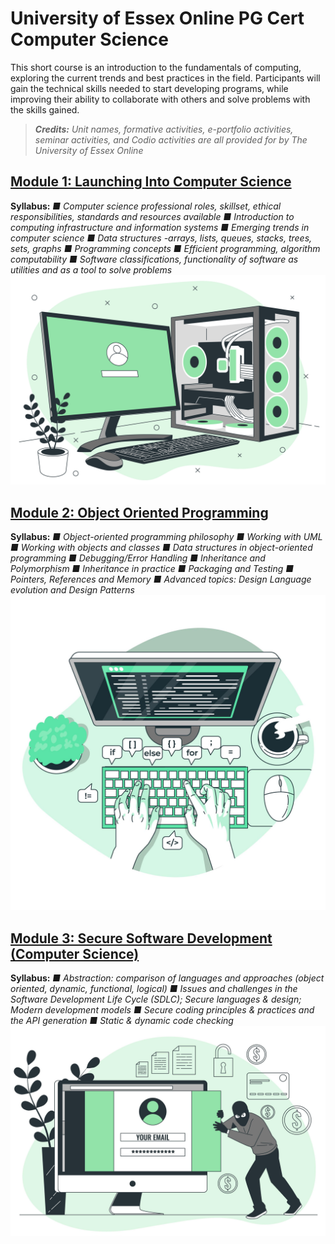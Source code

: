 # University of Essex Online PG Cert Computer Science<br>
This short course is an introduction to the fundamentals of computing, exploring the current trends and best practices in the field. Participants will gain the technical skills needed to start developing programs, while improving their ability to collaborate with others and solve problems with the skills gained.
>_**Credits:**
Unit names, formative activities, e-portfolio activities, seminar activities, and Codio activities are all provided for by The University of Essex Online_
## [Module 1: Launching Into Computer Science](https://patzsantos.github.io/e-portfolio-uoeo/lcs_landing)<br>
**Syllabus:**
_■ Computer science professional roles, skillset, ethical responsibilities, standards and resources available
■ Introduction to computing infrastructure and information systems
■ Emerging trends in computer science
■ Data structures -arrays, lists, queues, stacks,
trees, sets, graphs
■ Programming concepts
■ Efficient programming, algorithm computability
■ Software classifications, functionality of software as utilities and as a tool to solve problems_<br>
<img src="images/module1.jpeg?raw=true"/>
<br>
## [Module 2: Object Oriented Programming](https://patzsantos.github.io/e-portfolio-uoeo/oop_landing)<br>
**Syllabus:**
_■ Object-oriented programming philosophy
■ Working with UML
■ Working with objects and classes
■ Data structures in object-oriented programming ■ Debugging/Error Handling
■ Inheritance and Polymorphism
■ Inheritance in practice
■ Packaging and Testing
■ Pointers, References and Memory
■ Advanced topics: Design Language evolution and Design Patterns_
<br>
<img src="images/module2.jpeg?raw=true"/>
<br>
## [Module 3: Secure Software Development (Computer Science)](https://patzsantos.github.io/e-portfolio-uoeo/ssdcs_landing)<br>
**Syllabus:**
_■ Abstraction: comparison of languages and approaches (object oriented, dynamic, functional, logical)
■ Issues and challenges in the Software Development Life Cycle (SDLC); Secure languages & design; Modern development models
■ Secure coding principles & practices and the API generation
■ Static & dynamic code checking_
<img src="images/module3.jpeg?raw=true"/>
<br>


